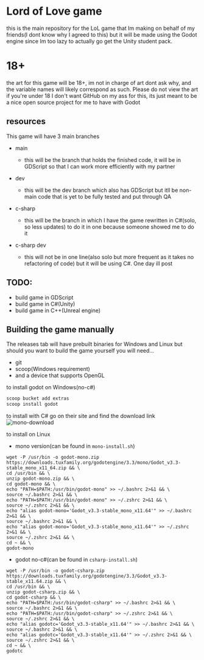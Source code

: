 # Lord of Love game

this is the main repository for the LoL game that Im making on behalf of my friends(I dont know why I agreed to this) but it will be made using the Godot engine since Im too lazy to actually go get the Unity student pack. 

# 18+

the art for this game will be 18+, im not in charge of art dont ask why, and the variable names will likely correspond as such. Please do not view the art if you're under 18 I don't want GitHub on my ass for this, its just meant to be a nice open source project for me to have with Godot

## resources

This game will have 3 main branches

 * main
   - this will be the branch that holds the finished code, it will be in GDScript so that I can work more efficiently with my partner

 * dev
   - this will be the dev branch which also has GDScript but itll be non-main code that is yet to be fully tested and put through QA
 * c-sharp
   - this will be the branch in which I have the game rewritten in C#(solo, so less updates) to do it in one because someone showed me to do it
 * c-sharp dev
   - this will not be in one line(also solo but more frequent as it takes no refactoring of code) but it will be using C#. One day ill post

## TODO:
- build game in GDScript
- build game in C#(Unity)
- build game in C++(Unreal engine)

## Building the game manually

The releases tab will have prebuilt binaries for Windows and Linux but should you want to build the game yourself you will need...
- git
- scoop(Windows requirement)
- and a device that supports OpenGL

to install godot on Windows(no-c#)
```bash
scoop bucket add extras
scoop install godot
```

to install with C# go on their site and find the download link
![mono-download](https://godotengine.org/download/windows)

to install on Linux
- mono version(can be found in `mono-install.sh`)
```
wget -P /usr/bin -o godot-mono.zip https://downloads.tuxfamily.org/godotengine/3.3/mono/Godot_v3.3-stable_mono_x11_64.zip && \
cd /usr/bin && \
unzip godot-mono.zip && \
cd godot-mono && \
echo "PATH=$PATH:/usr/bin/godot-mono" >> ~/.bashrc 2>&1 && \
source ~/.bashrc 2>&1 && \ 
echo "PATH=$PATH:/usr/bin/godot-mono" >> ~/.zshrc 2>&1 && \
source ~/.zshrc 2>&1 && \
echo "alias godot-mono='Godot_v3.3-stable_mono_x11.64'" >> ~/.bashrc 2>&1 && \
source ~/.bashrc 2>&1 && \ 
echo "alias godot-mono='Godot_v3.3-stable_mono_x11.64'" >> ~/.zshrc 2>&1 && \
source ~/.zshrc 2>&1 && \
cd ~ && \
godot-mono
```

- godot no-c#(can be found in `csharp-install.sh`)
```
wget -P /usr/bin -o godot-csharp.zip https://downloads.tuxfamily.org/godotengine/3.3/Godot_v3.3-stable_x11.64.zip && \
cd /usr/bin && \
unzip godot-csharp.zip && \
cd godot-csharp && \
echo "PATH=$PATH:/usr/bin/godot-csharp" >> ~/.bashrc 2>&1 && \
source ~/.bashrc 2>&1 && \ 
echo "PATH=$PATH:/usr/bin/godot-csharp" >> ~/.zshrc 2>&1 && \
source ~/.zshrc 2>&1 && \
echo "alias godotc='Godot_v3.3-stable_x11.64'" >> ~/.bashrc 2>&1 && \
source ~/.bashrc 2>&1 && \ 
echo "alias godotc='Godot_v3.3-stable_x11.64'" >> ~/.zshrc 2>&1 && \
source ~/.zshrc 2>&1 && \
cd ~ && \
godotc
```

